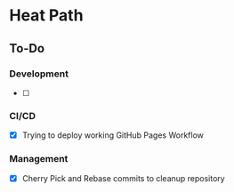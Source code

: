# Heat Path
## To-Do
### Development
- [ ] 

### CI/CD
- [x] Trying to deploy working GitHub Pages Workflow

### Management
- [x] Cherry Pick and Rebase commits to cleanup repository
